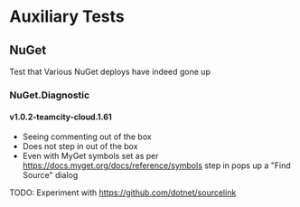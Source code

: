 # Auxiliary Tests

## NuGet

Test that Various NuGet deploys have indeed gone up

### NuGet.Diagnostic

#### v1.0.2-teamcity-cloud.1.61

- Seeing commenting out of the box
- Does not step in out of the box
- Even with MyGet symbols set as per https://docs.myget.org/docs/reference/symbols step in pops 
  up a "Find Source" dialog

TODO: Experiment with https://github.com/dotnet/sourcelink